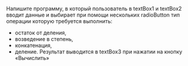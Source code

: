 ﻿ Напишите программу, в который пользователь в textBox1 и textBox2  вводит данные и выбирает при помощи нескольких radioButton тип операции которую  требуется выполнить:  
 - остаток от деления, 
 - возведение в степень, 
 - конкатенация,
 - деление. 
 Результат выводится в textBox3 при нажатии на кнопку «Вычислить»